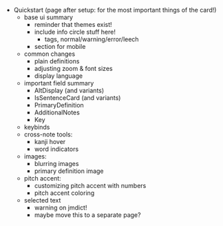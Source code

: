 



- Quickstart (page after setup: for the most important things of the card!)
    - base ui summary
        - reminder that themes exist!
        - include info circle stuff here!
            - tags, normal/warning/error/leech
        - section for mobile
    - common changes
        - plain definitions
        - adjusting zoom & font sizes
        - display language
    - important field summary
        - AltDisplay (and variants)
        - IsSentenceCard (and variants)
        - PrimaryDefinition
        - AdditionalNotes
        - Key
    - keybinds
    - cross-note tools:
        - kanji hover
        - word indicators
    - images:
        - blurring images
        - primary definition image
    - pitch accent:
        - customizing pitch accent with numbers
        - pitch accent coloring
    - selected text
        - warning on jmdict!
        - maybe move this to a separate page?
